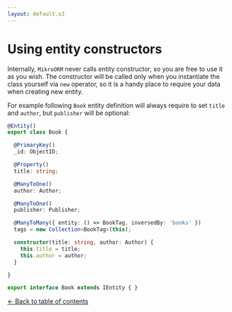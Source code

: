 ```yaml
---
layout: default.v2
---
```


# Using entity constructors

Internally, `MikroORM` never calls entity constructor, so you are free to use it as you wish.
The constructor will be called only when you instantiate the class yourself via `new` operator,
so it is a handy place to require your data when creating new entity.

For example following `Book` entity definition will always require to set `title` and `author`, 
but `publisher` will be optional:

```typescript
@Entity()
export class Book {

  @PrimaryKey()
  _id: ObjectID;

  @Property()
  title: string;

  @ManyToOne()
  author: Author;

  @ManyToOne()
  publisher: Publisher;

  @ManyToMany({ entity: () => BookTag, inversedBy: 'books' })
  tags = new Collection<BookTag>(this);

  constructor(title: string, author: Author) {
    this.title = title;
    this.author = author;
  }

}

export interface Book extends IEntity { }
```

[&larr; Back to table of contents](index.md#table-of-contents)
